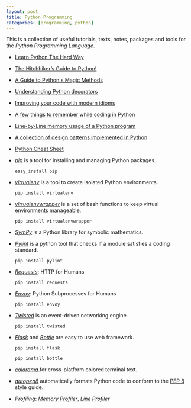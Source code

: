 ```yaml
---
layout: post
title: Python Programming
categories: [programming, python]
---
```


This is a collection of useful tutorials, texts, notes, packages and tools for the _Python Programming Language_.

- [Learn Python The Hard Way](http://learnpythonthehardway.org/book/)
- [The Hitchhiker’s Guide to Python!](http://docs.python-guide.org/en/latest/index.html)
- [A Guide to Python's Magic Methods](http://www.rafekettler.com/magicmethods.html)
- [Understanding Python decorators](http://stackoverflow.com/questions/739654/understanding-python-decorators)
- [Improving your code with modern idioms](http://python3porting.com/improving.html)
- [A few things to remember while coding in Python](http://satyajit.ranjeev.in/2012/05/17/python-a-few-things-to-remember.html)
- [Line-by-Line memory usage of a Python program](http://fseoane.net/blog/2012/line-by-line-report-of-memory-usage/)
- [A collection of design patterns implemented in Python](https://github.com/faif/python-patterns)
- [Python Cheat Sheet](https://docs.google.com/file/d/0B9VT_L2CDnKvODYyNTc5NjktYmMyOC00NDFkLTliNTctMzQzMTAzYjUyYmYy/edit)

- _[pip](http://pypi.python.org/pypi/pip/)_ is a tool for installing and managing Python packages.

    `easy_install pip`

- _[virtualenv](http://pypi.python.org/pypi/virtualenv)_ is a tool to create isolated Python environments.

    `pip install virtualenv`

- _[virtualenvwrapper](http://www.doughellmann.com/projects/virtualenvwrapper/)_  is a set of bash functions to keep
    virtual environments manageable.

    `pip install virtualenvwrapper`

- _[SymPy](http://sympy.org/en/index.html)_ is a Python library for symbolic mathematics.

- _[Pylint](http://www.logilab.org/857)_ is a python tool that checks if a module satisfies a coding standard.

	`pip install pylint`

- _[Requests](http://docs.python-requests.org/)_: HTTP for Humans

    `pip install requests`

- _[Envoy](https://github.com/kennethreitz/envoy/)_: Python Subprocesses for Humans

    `pip install envoy`

- _[Twisted](http://twistedmatrix.com/)_ is an event-driven networking engine.

    `pip install twisted`

- _[Flask](http://flask.pocoo.org/)_ and _[Bottle](http://bottlepy.org/)_ are easy to use web framework.

	`pip install flask`

	`pip install bottle`

- _[colorama ](http://pypi.python.org/pypi/colorama)_ for cross-platform colored terminal text.

- _[autopep8](https://github.com/hhatto/autopep8)_ automatically formats Python code to conform to the [PEP 8](http://www.python.org/dev/peps/pep-0008) style guide.

- _Profiling_: _[Memory Profiler](https://github.com/fabianp/memory_profiler)_, _[Line Profiler](http://packages.python.org/line_profiler/)_



